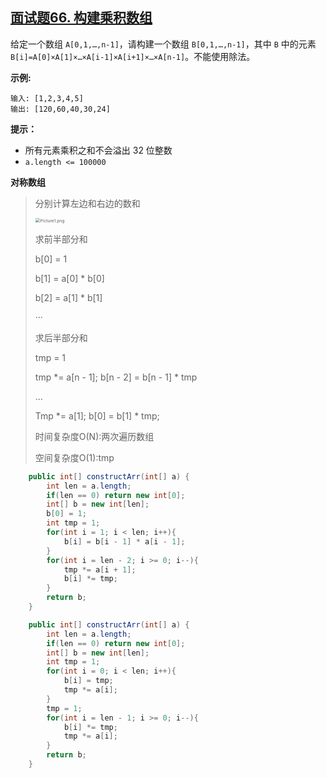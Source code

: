 ## [面试题66. 构建乘积数组](https://leetcode-cn.com/problems/gou-jian-cheng-ji-shu-zu-lcof/)

给定一个数组 `A[0,1,…,n-1]`，请构建一个数组 `B[0,1,…,n-1]`，其中 `B` 中的元素 `B[i]=A[0]×A[1]×…×A[i-1]×A[i+1]×…×A[n-1]`。不能使用除法。

**示例:**

```
输入: [1,2,3,4,5]
输出: [120,60,40,30,24]
```

**提示：**

- 所有元素乘积之和不会溢出 32 位整数
- `a.length <= 100000`

**对称数组**

> 分别计算左边和右边的数和
>
> <img src="https://pic.leetcode-cn.com/2e5cb4f660172883080611327f9bba1c4d23fce718f0ecce11595fade38423b3-Picture1.png" alt="Picture1.png" style="zoom:48%;" />
>
> 求前半部分和
>
> b[0] = 1
>
> b[1] = a[0] * b[0]
>
> b[2] = a[1] * b[1]
>
> ···
>
> 求后半部分和
>
> tmp = 1
>
>  tmp *= a[n - 1]; b[n - 2] = b[n - 1] * tmp
>
> ...
>
> Tmp *= a[1]; b[0] = b[1] * tmp;
>
> 时间复杂度O(N):两次遍历数组
>
> 空间复杂度O(1):tmp

```java
    public int[] constructArr(int[] a) {
        int len = a.length;
        if(len == 0) return new int[0];
        int[] b = new int[len];
        b[0] = 1;
        int tmp = 1;
        for(int i = 1; i < len; i++){
            b[i] = b[i - 1] * a[i - 1];
        }
        for(int i = len - 2; i >= 0; i--){
            tmp *= a[i + 1];
            b[i] *= tmp;
        }
        return b;
    }
```

```java
    public int[] constructArr(int[] a) {
        int len = a.length;
        if(len == 0) return new int[0];
        int[] b = new int[len];
        int tmp = 1;
        for(int i = 0; i < len; i++){
            b[i] = tmp;
            tmp *= a[i];
        }
        tmp = 1;
        for(int i = len - 1; i >= 0; i--){
            b[i] *= tmp;
            tmp *= a[i];
        }
        return b;
    }
```

